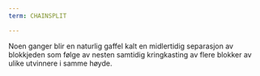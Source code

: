 ```yaml
---
term: CHAINSPLIT

---
```

Noen ganger blir en naturlig gaffel kalt en midlertidig separasjon av blokkjeden som følge av nesten samtidig kringkasting av flere blokker av ulike utvinnere i samme høyde.